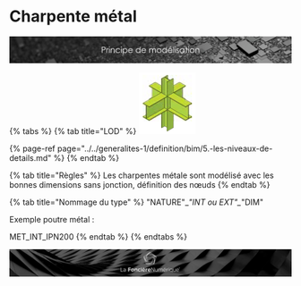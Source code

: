 # Charpente métal

![](../../.gitbook/assets/principe-de-mod.png)

{% tabs %}
{% tab title="LOD" %}
![LOG 250  /  LOI 200 : Profil \(conception g&#xE9;n&#xE9;rale\)](../../.gitbook/assets/image%20%288%29.png)

{% page-ref page="../../generalites-1/definition/bim/5.-les-niveaux-de-details.md" %}
{% endtab %}

{% tab title="Règles" %}
Les charpentes métale sont modélisé avec les bonnes dimensions sans jonction, définition des nœuds
{% endtab %}

{% tab title="Nommage du type" %}
"NATURE"\__"INT ou EXT"\__"DIM"

Exemple poutre métal :

MET\_INT\_IPN200
{% endtab %}
{% endtabs %}

![](../../.gitbook/assets/wallpaper_fnum_black.jpg)

